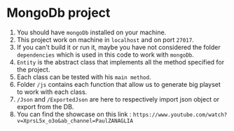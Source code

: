 # MongoDb project
1. You should have `mongoDb` installed on your machine.
2. This project work on machine in `localhost` and on port `27017`.
3. If you can't build it or run it, maybe you have not considered the folder `dependencies` which is used 
in this code to work with `mongoDb`.
4. `Entity` is the abstract class that implements all the method specified for the project.
5. Each class can be tested with his `main method`.
6. Folder `/js` contains each function that allow us to generate big playset to work with each class.
7. `/Json` and `/ExportedJson` are here to respectively import json object or export from the DB.
8. You can find the showcase on this link : `https://www.youtube.com/watch?v=XprsL5x_o3o&ab_channel=PaulZANAGLIA`